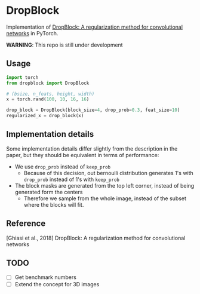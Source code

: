 # DropBlock

Implementation of [DropBlock: A regularization method for convolutional networks](https://arxiv.org/pdf/1810.12890.pdf) 
in PyTorch.

**WARNING**: This repo is still under development

## Usage

````python
import torch
from dropblock import DropBlock

# (bsize, n_feats, height, width)
x = torch.rand(100, 10, 16, 16)

drop_block = DropBlock(block_size=4, drop_prob=0.3, feat_size=10)
regularized_x = drop_block(x)
````

## Implementation details

Some implementation details differ slightly from the description in the paper, 
but they should be equivalent in terms of performance:

 - We use `drop_prob` instead of `keep_prob`
    - Because of this decision, out bernoulli distribution 
 generates 1's with `drop_prob` instead of 1's with `keep_prob`
 - The block masks are generated from the top left corner, 
 instead of being generated form the centers
    - Therefore we sample from the whole image, instead of the subset 
    where the blocks will fit.
 
## Reference
[Ghiasi et al., 2018] DropBlock: A regularization method for convolutional networks

## TODO
- [ ] Get benchmark numbers
- [ ] Extend the concept for 3D images

